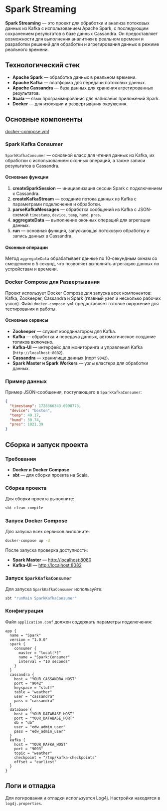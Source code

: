 # Spark Streaming

**Spark Streaming** — это проект для обработки и анализа потоковых данных из Kafka с использованием Apache Spark, с
последующим сохранением результатов в базе данных Cassandra. Он предоставляет возможности для выполнения аналитики в
реальном времени и разработки решений для обработки и агрегирования данных в режиме реального времени.

## Технологический стек

- **Apache Spark** — обработка данных в реальном времени.
- **Apache Kafka** — платформа для передачи потоковых данных.
- **Apache Cassandra** — база данных для хранения агрегированных результатов.
- **Scala** — язык программирования для написания приложений Spark.
- **Docker** — для изоляции и развертывания окружения.

## Основные компоненты
[docker-compose.yml](docker-compose.yml)
### Spark Kafka Consumer

`SparkKafkaConsumer` — основной класс для чтения данных из Kafka, их обработки с использованием оконных операций, а
также записи результатов в Cassandra.

#### Основные функции

1. **createSparkSession** — инициализация сессии Spark с подключением к Cassandra.
2. **createKafkaStream** — создание потока данных из Kafka с параметрами подключения и обработки.
3. **parseKafkaMessages** — обработка сообщений из Kafka с JSON-схемой `timestamp`, `device`, `temp`, `humd`, `pres`.
4. **aggregateData** — выполнение оконных операций для агрегации данных.
5. **run** — основная функция, запускающая потоковую обработку и запись данных в Cassandra.

#### Оконные операции

Метод `aggregateData` обрабатывает данные по 10-секундным окнам со смещением в 5 секунд, что позволяет выполнять
агрегацию данных по устройствам и времени.

### Docker Compose для Развертывания

Проект использует Docker Compose для запуска всех компонентов: Kafka, Zookeeper, Cassandra и Spark (главный узел и
несколько рабочих узлов). Файл `docker-compose.yml` предоставляет готовое окружение для тестирования и работы.

#### Основные сервисы

- **Zookeeper** — служит координатором для Kafka.
- **Kafka** — обработка и передача данных, автоматическое создание топиков включено.
- **Kafka-UI** — интерфейс для мониторинга и управления Kafka (`http://localhost:8082`).
- **Cassandra** — хранилище данных (порт `9042`).
- **Spark Master и Spark Workers** — узлы кластера для обработки данных.

### Пример данных

Пример JSON-сообщения, поступающего в `SparkKafkaConsumer`:

```json
{
  "timestamp": 1728366343.6998773,
  "device": "boston",
  "temp": 49.17,
  "humd": 50.74,
  "pres": 1021.39
}
```

## Сборка и запуск проекта

### Требования

- **Docker и Docker Compose**
- **sbt** — для сборки проекта на Scala.

### Сборка проекта

Для сборки проекта выполните:

```bash
sbt clean compile
```

### Запуск Docker Compose

Для запуска всех сервисов выполните:

```bash
docker-compose up -d
```

После запуска проверка доступности:

- **Spark Master** — [http://localhost:8080](http://localhost:8080)
- **Kafka-UI** — [http://localhost:8082](http://localhost:8082)

### Запуск `SparkKafkaConsumer`

Для запуска `SparkKafkaConsumer` используйте:

```bash
sbt "runMain SparkKafkaConsumer"
```

### Конфигурация

Файл `application.conf` должен содержать параметры подключения:

```hocon
app {
  name = "Spark"
  version = "1.0.0"
  spark {
    consumer {
      master = "local[*]"
      name = "Spark:Consumer"
      interval = "10 seconds"
    }
  }
  cassandra {
    host = "YOUR_CASSANDRA_HOST"
    port = "9042"
    keyspace = "stuff"
    table = "weather"
    user = "cassandra"
    pass = "cassandra"
  }
  database {
    host = "YOUR_DATABASE_HOST"
    port = "YOUR_DATABASE_PORT"
    db = "db"
    user = "edw_admin_user"
    pass = "edw_admin_user"
  }
  kafka {
    host = "YOUR_KAFKA_HOST"
    port = "9093"
    topic = "weather"
    checkpoint = "/tmp/kafka-checkpoints"
    offset = "earliest"
  }
}
```

## Логи и отладка

Для логирования и отладки используется Log4j. Настройки находятся в `log4j.properties`.
